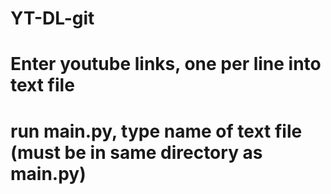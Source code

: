 # YT-DL-git

# Enter youtube links, one per line into text file
# run main.py, type name of text file (must be in same directory as main.py)